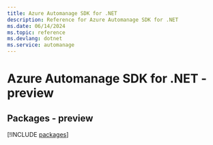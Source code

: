```yaml
---
title: Azure Automanage SDK for .NET
description: Reference for Azure Automanage SDK for .NET
ms.date: 06/14/2024
ms.topic: reference
ms.devlang: dotnet
ms.service: automanage
---
```

# Azure Automanage SDK for .NET - preview
## Packages - preview
[!INCLUDE [packages](automanage-index.md)]